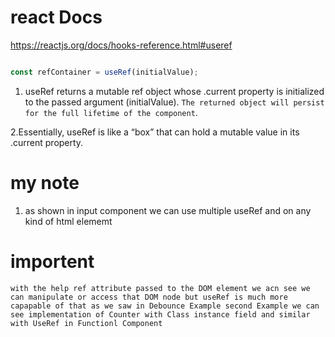 # react Docs  


https://reactjs.org/docs/hooks-reference.html#useref

``` js

const refContainer = useRef(initialValue); 

```

1. useRef returns a mutable ref object whose .current property is initialized to the passed argument (initialValue). `The returned object will persist for the full lifetime of the component`.

2.Essentially, useRef is like a “box” that can hold a mutable value in its .current property.


# my note 

1. as shown in input component we can use multiple useRef and on any kind of html  elememt 

# importent 

`with the help ref attribute passed to the DOM element we acn see we can manipulate or access that DOM node but useRef is much more capapable of that as we saw in Debounce Example second Example we can see implementation of Counter with Class instance field and similar with UseRef in Functionl Component `